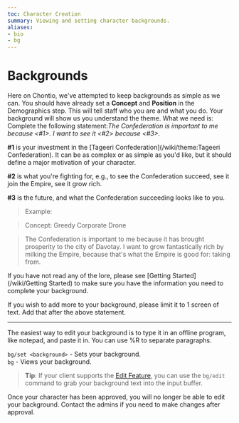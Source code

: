 ```yaml
---
toc: Character Creation
summary: Viewing and setting character backgrounds.
aliases:
- bio
- bg
---
```

# Backgrounds

Here on Chontio, we've attempted to keep backgrounds as simple as we can. You should have already set a **Concept** and **Position** in the Demographics step. This will tell staff who you are and what you do. Your background will show us you understand the theme. What we need is: Complete the following statement:*The Confederation is important to me because <#1>. I want to see it <#2> because <#3>.*

**#1** is your investment in the [Tageeri Confederation](/wiki/theme:Tageeri Confederation). It can be as complex or as simple as you'd like, but it should define a major motivation of your character.

**#2** is what you're fighting for, e.g., to see the Confederation succeed, see it join the Empire, see it grow rich.

**#3** is the future, and what the Confederation succeeding looks like to you.

> Example: 

> Concept: Greedy Corporate Drone

> The Confederation is important to me because it has brought prosperity to the city of Davotay. I want to grow fantastically rich by milking the Empire, because that's what the Empire is good for: taking from.

If you have not read any of the lore, please see [Getting Started](/wiki/Getting Started) to make sure you have the information you need to complete your background.

If you wish to add more to your background, please limit it to 1 screen of text. Add that after the above statement.

-----

The easiest way to edit your background is to type it in an offline program, like notepad, and paste it in.  You can use \%R to separate paragraphs.

`bg/set <background>` - Sets your background.  
`bg` - Views your background.

> **Tip**: If your client supports the [Edit Feature](/help/edit), you can use the `bg/edit` command to grab your background text into the input buffer.

Once your character has been approved, you will no longer be able to edit your background. Contact the admins if you need to make changes after approval.

